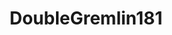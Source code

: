 ---
title: DoubleGremlin181
github: https://github.com/DoubleGremlin181
mode: light
transition: 3s
archetype:
  - Little Bit of Everything
---